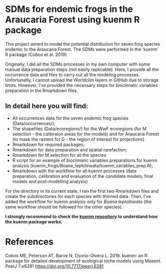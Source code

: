 
# SDMs for endemic frogs in the Araucaria Forest using kuenm R package

This project aimed to model the potential distribution for seven frog
species endemic to the Araucaria Forest. The SDMs were performed in the
‘kuenm’ R package (Cobos et al. 2019).

Originally, I did all the SDMs processes in my own computer with some
manual data preparation steps (not easily replicable). Here, I provide
all the occurrence data and files to carry out all the modeling
processes. Unfortunatly, I cannot upload the Worldclim layers in GitHub
due to storage limits. However, I’ve provided the necessary steps for
bioclimatic variables preparation in the Rmarkdown files.

## In detail here you will find:

- All occurrences data for the seven endemic frog species
  (Data/occurrences/);
- The shapefiles (Data/ecoregions/) for the WwF ecoregions (for M
  selection - the calibraion areas for the models) and for Araucaria
  Forest (to mask the rasters for G - the region of interest for
  projections)
- Rmarkdown for required packages;
- Rmarkdown for data preparation and spatial rarefaction;
- Rmarkdown for M selection for all the species
- R script for an example of bioclimatic variables preparations for
  kuenm analysis
  (kuenm_frogs/Boana_leptolineata/kuenm_variables_prep.R);
- Rmarkdown with the workflow for all kuenm processes (data preparation,
  calibration and evaluation of the candidate models, final models and
  post-modelling analysis)

For the directory in its current state, I ran the first two Rmarkdown
files and create the subdirectories for each species with thinned data.
Then, I’ve added the workflow for kuenm analysis only for *Boana
leptolineata* (the same workflow should be followed for the other
species).

**I strongly recommend to check the [kuenm
repository](https://github.com/marlonecobos/kuenm#references) to
understand how the kuenm package works.**

# References

Cobos ME, Peterson AT, Barve N, Osorio-Olvera L. 2019. kuenm: an R
package for detailed development of ecological niche models using
Maxent. PeerJ 7:e6281 <https://doi.org/10.7717/peerj.6281>
